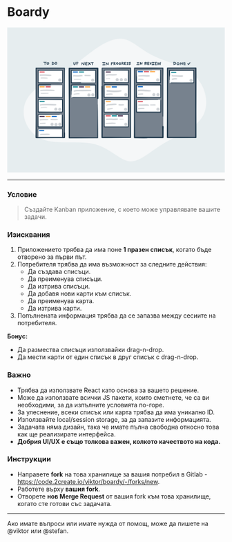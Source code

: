 # Boardy

![Boardy](./kanban.png)

----

### Условие

> Създайте Kanban приложение, с което може управлявате вашите задачи.

### Изисквания

1. Приложението трябва да има поне **1 празен списък**, когато бъде отворено за първи път.
1. Потребителя трябва да има възможност за следните действия:
    - Да създава списъци.
    - Да преименува списъци.
    - Да изтрива списъци.
    - Да добавя нови карти към списък.
    - Да преименува карта.
    - Да изтрива карти.
1. Попълнената информация трябва да се запазва между сесиите на потребителя.

**Бонус:**

- Да размества списъци използвайки drag-n-drop.
- Да мести карти от един списък в друг списък с drag-n-drop. 

### Важно

- Трябва да използвате React като основа за вашето решение.
- Може да използвате всички JS пакети, които сметнете, че са ви необходими, за да изпълните условията по-горе.
- За улеснение, всеки списък или карта трябва да има уникално ID.
- Използвайте local/session storage, за да запазите информацията.
- Задачата няма дизайн, така че имате пълна свободна относно това как ще реализирате интерфейса.
- **Добрия UI/UX е също толкова важен, колкото качеството на кода.**

### Инструкции

- Направете **fork** на това хранилище за вашия потребил в Gitlab - https://code.2create.io/viktor/boardy/-/forks/new.
- Работете върху **вашия fork**.
- Отворете **нов Merge Request** от вашия fork към това хранилище, когато сте готови със задачата.

---

Ако имате въпроси или имате нужда от помощ, може да пишете на @viktor или @stefan.
